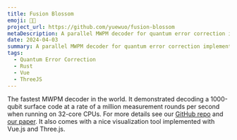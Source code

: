 ```yaml
---
title: Fusion Blossom
emoji: 🦀🐍
project_url: https://github.com/yuewuo/fusion-blossom
metaDescription: A parallel MWPM decoder for quantum error correction implemented in Rust, available as Python package
date: 2024-04-03
summary: A parallel MWPM decoder for quantum error correction implemented in Rust, available as Python package
tags:
  - Quantum Error Correction
  - Rust
  - Vue
  - ThreeJS
---
```


The fastest MWPM decoder in the world. It demonstrated decoding a 1000-qubit surface code at a rate of a million measurement rounds per second when running on 32-core CPUs. For more details see our [GitHub repo](https://github.com/yuewuo/fusion-blossom) and [our paper](https://ieeexplore.ieee.org/abstract/document/10313859). It also comes with a nice visualization tool implemented with Vue.js and Three.js.
